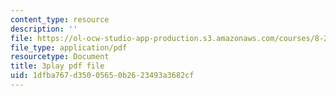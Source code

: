 ```yaml
---
content_type: resource
description: ''
file: https://ol-ocw-studio-app-production.s3.amazonaws.com/courses/8-20-introduction-to-special-relativity-january-iap-2021/1dfba767d35005650b2623493a3682cf_hZtjMB3Y9ZA.pdf
file_type: application/pdf
resourcetype: Document
title: 3play pdf file
uid: 1dfba767-d350-0565-0b26-23493a3682cf
---
```

